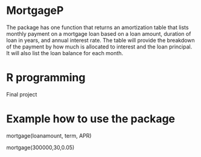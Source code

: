 # MortgageP
The package has one function that returns an amortization table that lists monthly payment on a mortgage
 loan based on a loan amount, duration of loan in years, and annual interest rate. The table will
 provide the breakdown of the payment by how much is allocated to interest and the loan principal.
 It will also list the loan balance for each month.
 
# R programming 
Final project

# Example how to use the package
mortgage(loanamount, term, APR)

mortgage(300000,30,0.05)


